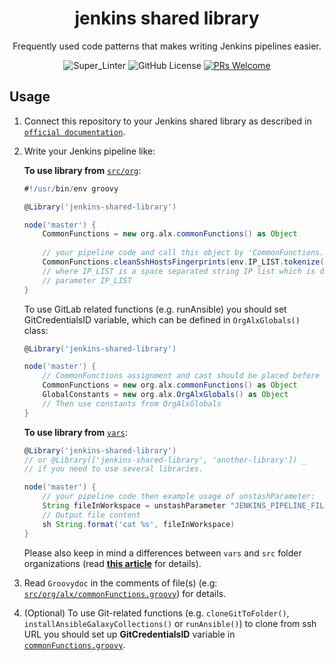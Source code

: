 <!-- markdownlint-disable MD033 MD041 -->
<div align='center'>

# jenkins shared library

Frequently used code patterns that makes writing Jenkins pipelines easier.

![Super_Linter](https://github.com/alexanderbazhenoff/jenkins-shared-library/actions/workflows/super-linter.yml/badge.svg?branch=main)
![GitHub License](https://img.shields.io/github/license/alexanderbazhenoff/jenkins-shared-library)
[![PRs Welcome](https://img.shields.io/badge/PRs-welcome-brightgreen.svg?style=flat-square)](https://makeapullrequest.com)
</div>

## Usage

1. Connect this repository to your Jenkins shared library as described in
[`official documentation`](https://www.jenkins.io/doc/book/pipeline/shared-libraries/#global-shared-libraries).
2. Write your Jenkins pipeline like:

    **To use library from** [`src/org`](src/org/alx):

    ```groovy
    #!/usr/bin/env groovy
    
    @Library('jenkins-shared-library')
    
    node('master') {
        CommonFunctions = new org.alx.commonFunctions() as Object
        
        // your pipeline code and call this object by 'CommonFunctions.<functionName>', e.g:
        CommonFunctions.cleanSshHostsFingerprints(env.IP_LIST.tokenize(' '))
        // where IP_LIST is a space separated string IP list which is defined by pipeline 
        // parameter IP_LIST
    }
    ```

    To use GitLab related functions (e.g. runAnsible) you should set GitCredentialsID variable, which can be defined in
`OrgAlxGlobals()` class:

    ```groovy
    @Library('jenkins-shared-library')
   
    node('master') {
        // CommonFunctions assignment and cast should be placed before GlobalConstants
        CommonFunctions = new org.alx.commonFunctions() as Object
        GlobalConstants = new org.alx.OrgAlxGlobals() as Object
        // Then use constants from OrgAlxGlobals        
    }
    ```

    **To use library from** [`vars`](vars):

    ```groovy
    @Library('jenkins-shared-library')
    // or @Library(['jenkins-shared-library', 'another-library']) _
    // if you need to use several libraries.
    
    node('master') {
        // your pipeline code then example usage of unstashParameter:
        String fileInWorkspace = unstashParameter "JENKINS_PIPELINE_FILE_PARAMETER_NAME"
        // Output file content
        sh String.format('cat %s', fileInWorkspace)
    }
    
    ```

    Please also keep in mind a differences between `vars` and `src` folder organizations
    (read [**this article**](http://tdongsi.github.io/blog/2017/12/26/class-in-jenkins-shared-library/) for details).

3. Read `Groovydoc` in the comments of file(s) (e.g:
[`src/org/alx/commonFunctions.groovy`](src/org/alx/commonFunctions.groovy)) for details.
4. (Optional) To use Git-related functions (e.g. `cloneGitToFolder()`, `installAnsibleGalaxyCollections()` or
`runAnsible()`) to clone from ssh URL you should set up **GitCredentialsID** variable in
[`commonFunctions.groovy`](src/org/alx/commonFunctions.groovy).
